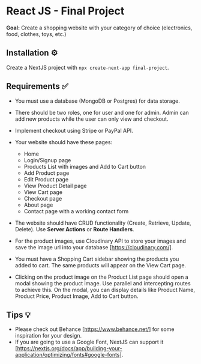 # React JS - Final Project

**Goal:** Create a shopping website with your category of choice (electronics, food, clothes, toys, etc.)

## Installation ⚙

Create a NextJS project with `npx create-next-app final-project`.

## Requirements ✅

- You must use a database (MongoDB or Postgres) for data storage.
- There should be two roles, one for user and one for admin. Admin can add new products while the user can only view and checkout.
- Implement checkout using Stripe or PayPal API.
- Your website should have these pages:

  - Home
  - Login/Signup page
  - Products List with images and Add to Cart button
  - Add Product page
  - Edit Product page
  - View Product Detail page
  - View Cart page
  - Checkout page
  - About page
  - Contact page with a working contact form

- The website should have CRUD functionality (Create, Retrieve, Update, Delete). Use **Server Actions** or **Route Handlers**.
- For the product images, use Cloudinary API to store your images and save the image url into your database [https://cloudinary.com/].
- You must have a Shopping Cart sidebar showing the products you added to cart. The same products will appear on the View Cart page.
- Clicking on the product image on the Product List page should open a modal showing the product image. Use parallel and intercepting routes to achieve this. On the modal, you can display details like Product Name, Product Price, Product Image, Add to Cart button.

## Tips 💡

- Please check out Behance [https://www.behance.net/] for some inspiration for your design.
- If you are going to use a Google Font, NextJS can support it [https://nextjs.org/docs/app/building-your-application/optimizing/fonts#google-fonts].
